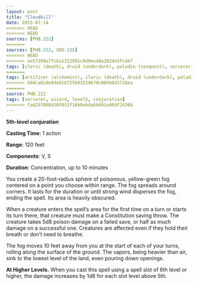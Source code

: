 ```yaml
---
layout: post
title: "Cloudkill"
date: 2015-07-14
<<<<<<< HEAD
<<<<<<< HEAD
sources: [PHB.222]
=======
sources: [PHB.222, SRD.125]
<<<<<<< HEAD
>>>>>>> ee57289a7fc6a1312901c9d9ee48a282de5fcd47
tags: [cleric (death), druid (underdark), paladin (conquest), sorcerer, wizard, level5, conjuration]
=======
tags: [artificer (alchemist), cleric (death), druid (underdark), paladin (conquest), sorcerer, wizard, level5, conjuration]
>>>>>>> 684ca8c8e0de816f25b91529678c80560d1728ea
=======
source: PHB.222
tags: [sorcerer, wizard, level5, conjuration]
>>>>>>> fad25f008430f031f16b0eb4a6b691e869f24366
---
```


**5th-level conjuration**

**Casting Time**: 1 action

**Range**: 120 feet

**Components**: V, S

**Duration**: Concentration, up to 10 minutes

You create a 20-foot-radius sphere of poisonous, yellow-green fog centered on a point you choose within range. The fog spreads around corners. It lasts for the duration or until strong wind disperses the fog, ending the spell. Its area is heavily obscured.

When a creature enters the spell’s area for the first time on a turn or starts its turn there, that creature must make a Constitution saving throw. The creature takes 5d8 poison damage on a failed save, or half as much damage on a successful one. Creatures are affected even if they hold their breath or don’t need to breathe.

The fog moves 10 feet away from you at the start of each of your turns, rolling along the surface of the ground. The vapors, being heavier than air, sink to the lowest level of the land, even pouring down openings.

**At Higher Levels.** When you cast this spell using a spell slot of 6th level or higher, the damage increases by 1d8 for each slot level above 5th.
